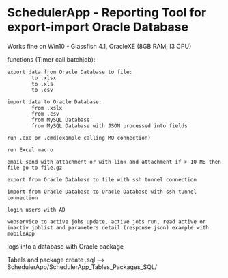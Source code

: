 # SchedulerApp - Reporting Tool for export-import Oracle Database

Works fine on Win10 - Glassfish 4.1, OracleXE (8GB RAM, I3 CPU)

functions (Timer call batchjob):

	export data from Oracle Database to file:
			to .xlsx
			to .xls
			to .csv

	import data to Oracle Database:
			from .xslx
			from .csv
			from MySQL Database
			from MySQL Database with JSON processed into fields

	run .exe or .cmd(example calling MQ connection)

	run Excel macro

	email send with attachment or with link and attachment if > 10 MB then file go to file.gz
	
	export from Oracle Database to file with ssh tunnel connection
	
	import from Oracle Database to Oracle Database with ssh tunnel connection
	
	login users with AD
	
	webservice to active jobs update, active jobs run, read active or inactiv joblist and parameters detail (response json) example with mobileApp


logs into a database with Oracle package

Tabels and package create .sql --> SchedulerApp/SchedulerApp_Tables_Packages_SQL/
